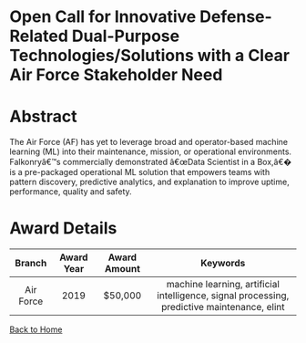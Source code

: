 
Open Call for Innovative Defense-Related Dual-Purpose Technologies/Solutions with a Clear Air Force Stakeholder Need
====================================================================================================================

# Abstract


The Air Force (AF) has yet to leverage broad and operator-based machine learning (ML) into their maintenance, mission, or operational environments. Falkonryâ€™s commercially demonstrated â€œData Scientist in a Box,â€� is a pre-packaged operational ML solution that empowers teams with pattern discovery, predictive analytics, and explanation to improve uptime, performance, quality and safety.  

# Award Details

|Branch|Award Year|Award Amount|Keywords|
| :---: | :---: | :---: | :---: |
|Air Force|2019|$50,000|machine learning, artificial intelligence, signal processing, predictive maintenance, elint|
  
  


[Back to Home](https://github.com/chrischow/dod_sbir_awards#1482)